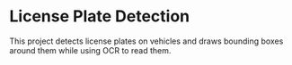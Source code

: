 # License Plate Detection

This project detects license plates on vehicles and draws bounding boxes around them while using OCR to read them.